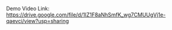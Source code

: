 Demo Video Link: https://drive.google.com/file/d/1IZ1F8aNhSmfK_wg7CMUUgVj1e-qaevci/view?usp=sharing
